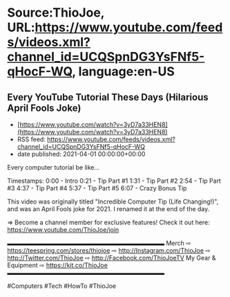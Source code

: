 # Source:ThioJoe, URL:https://www.youtube.com/feeds/videos.xml?channel_id=UCQSpnDG3YsFNf5-qHocF-WQ, language:en-US

## Every YouTube Tutorial These Days (Hilarious April Fools Joke)
 - [https://www.youtube.com/watch?v=3yD7a33HEN8](https://www.youtube.com/watch?v=3yD7a33HEN8)
 - RSS feed: https://www.youtube.com/feeds/videos.xml?channel_id=UCQSpnDG3YsFNf5-qHocF-WQ
 - date published: 2021-04-01 00:00:00+00:00

Every computer tutorial be like...

Timestamps:
0:00 - Intro
0:21 - Tip Part #1
1:31 - Tip Part #2
2:54 - Tip Part #3
4:37 - Tip Part #4
5:37 - Tip Part #5
6:07 - Crazy Bonus Tip

This video was originally titled "Incredible Computer Tip (Life Changing!)", and was an April Fools joke for 2021. I renamed it at the end of the day.

⇒ Become a channel member for exclusive features! Check it out here: https://www.youtube.com/ThioJoe/join

▬▬▬▬▬▬▬▬▬▬▬▬▬▬▬▬▬▬▬▬▬▬▬▬▬▬
Merch ⇨ https://teespring.com/stores/thiojoe
⇨ http://Instagram.com/ThioJoe
⇨ http://Twitter.com/ThioJoe
⇨ http://Facebook.com/ThioJoeTV
My Gear & Equipment ⇨ https://kit.co/ThioJoe
▬▬▬▬▬▬▬▬▬▬▬▬▬▬▬▬▬▬▬▬▬▬▬▬▬▬

#Computers #Tech #HowTo #ThioJoe

